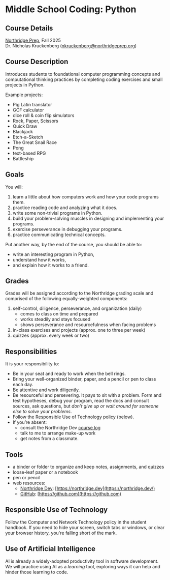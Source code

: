 # **Middle School Coding: Python**

## **Course Details**

[Northridge Prep](https://northridgeprep.org/), Fall 2025  
Dr. Nicholas Kruckenberg (nkruckenberg@northridgeprep.org)

## **Course Description**

Introduces students to foundational computer programming concepts and computational thinking practices by completing coding exercises and small projects in Python.

Example projects:

- Pig Latin translator
- GCF calculator
- dice roll & coin flip simulators
- Rock, Paper, Scissors
- Quick Draw
- Blackjack
- Etch-a-Sketch
- The Great Snail Race
- Pong
- text-based RPG
- Battleship

## **Goals**

You will:

1. learn a little about how computers work and how your code programs them.
2. practice reading code and analyzing what it does.
3. write some non-trivial programs in Python.
4. build your problem-solving muscles in designing and implementing your programs.
5. exercise perseverance in debugging your programs.
6. practice communicating technical concepts.

Put another way, by the end of the course, you should be able to:

- write an interesting program in Python,
- understand how it works,
- and explain how it works to a friend.

## **Grades**

Grades will be assigned according to the Northridge grading scale and comprised of the following equally-weighted components:

1. self-control, diligence, perseverance, and organization (daily)
   - comes to class on time and prepared
   - works steadily and stays focused
   - shows perseverance and resourcefulness when facing problems
2. in-class exercises and projects (approx. one to three per week)
3. quizzes (approx. every week or two)

## **Responsibilities**

It is your responsibility to:

- Be in your seat and ready to work when the bell rings.
- Bring your well-organized binder, paper, and a pencil or pen to class each day.
- Be attentive and work diligently.
- Be resourceful and persevering. It pays to sit with a problem. Form and test hypotheses, debug your program, read the docs and consult sources, ask questions, but _don’t give up or wait around for someone else to solve your problems_.
- Follow the Responsible Use of Technology policy (below).
- If you’re absent:
  - consult the Northridge Dev [course log](https://github.com/northridge-dev/nrp-ms-python)
  - talk to me to arrange make-up work
  - get notes from a classmate.

## **Tools**

- a binder or folder to organize and keep notes, assignments, and quizzes
- loose-leaf paper or a notebook
- pen or pencil
- web resources:
  - [Northridge Dev](https://northridge.dev/): [https://northridge.dev](https://northridge.dev/)
  - [GitHub](https://github.com/): [https://github.com](https://github.com)

## **Responsible Use of Technology**

Follow the Computer and Network Technology policy in the student handbook. If you need to hide your screen, switch tabs or windows, or clear your browser history, you're falling short of the mark.

## **Use of Artificial Intelligence**

AI is already a widely-adopted productivity tool in software development. We will practice using AI as a _learning_ tool, exploring ways it can help and hinder those learning to code.
